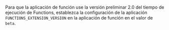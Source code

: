 
Para que la aplicación de función use la versión preliminar 2.0 del tiempo de ejecución de Functions, establezca la configuración de la aplicación `FUNCTIONS_EXTENSION_VERSION` en la aplicación de función en el valor de `beta`.